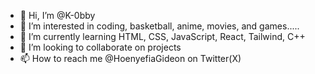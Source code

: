 - 👋 Hi, I’m @K-0bby
- 👀 I’m interested in coding, basketball, anime, movies, and games..... 
- 🌱 I’m currently learning HTML, CSS, JavaScript, React, Tailwind, C++
- 💞️ I’m looking to collaborate on projects
- 📫 How to reach me @HoenyefiaGideon on Twitter(X)

<!---
K-0bby/K-0bby is a ✨ special ✨ repository because its `README.md` (this file) appears on your GitHub profile.
You can click the Preview link to take a look at your changes.
--->
